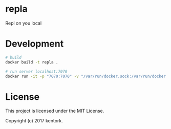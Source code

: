 # repla

Repl on you local

# Development

```sh
# build
docker build -t repla .

# run server localhost:7070
docker run -it -p "7070:7070" -v "/var/run/docker.sock:/var/run/docker.sock" -v "${pwd}:/src" repla /bin/sh
```

# License

This project is licensed under the MIT License.

Copyright (c) 2017 kentork.

